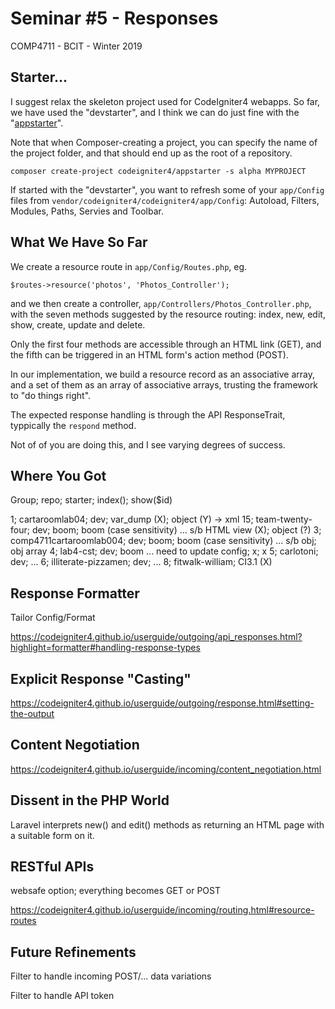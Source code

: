 # Seminar #5 - Responses
COMP4711 - BCIT - Winter 2019

## Starter...

I suggest relax the  skeleton project used for CodeIgniter4
webapps. So far, we have used the "devstarter", and I think
we can do just fine with the 
"[appstarter](https://codeigniter4.github.io/userguide/installation/installing_composer.html#app-starter)".

Note that when Composer-creating  a project, you can specify the name of
the project folder, and that should end up as the root of a repository.

    composer create-project codeigniter4/appstarter -s alpha MYPROJECT

If started with the "devstarter", you want to refresh some of your `app/Config` files
from `vendor/codeigniter4/codeigniter4/app/Config`: Autoload, Filters, Modules,
Paths, Servies and Toolbar.

## What We Have So Far

We create a resource route in `app/Config/Routes.php`, eg.

    $routes->resource('photos', 'Photos_Controller');

and we then create a controller, `app/Controllers/Photos_Controller.php`,
with the seven methods suggested by the resource routing: index, new, edit,
show, create, update and delete.

Only the first four methods are accessible through an HTML link (GET), and
the fifth can be triggered in an HTML form's action method (POST).

In our implementation, we build a resource record as an associative array,
and a set of them as an array of associative arrays, trusting the framework
to "do things right".

The expected response handling is through the API ResponseTrait, typpically
the `respond` method.

Not of of you are doing this, and I see varying degrees of success.

## Where You Got

Group; repo; starter; index(); show($id)

1; cartaroomlab04; dev; var_dump (X); object (Y) -> xml
15; team-twenty-four; dev; boom; boom (case sensitivity) ... s/b HTML view (X); object (?)
3; comp4711cartaroomlab004; dev; boom; boom (case sensitivity) ... s/b obj; obj array 
4; lab4-cst; dev; boom ... need to update config; x; x
5; carlotoni; dev; ...
6; illiterate-pizzamen; dev; ...
8; fitwalk-william; CI3.1 (X)
    
## Response Formatter

Tailor Config/Format

https://codeigniter4.github.io/userguide/outgoing/api_responses.html?highlight=formatter#handling-response-types

## Explicit Response "Casting"

https://codeigniter4.github.io/userguide/outgoing/response.html#setting-the-output

## Content Negotiation

https://codeigniter4.github.io/userguide/incoming/content_negotiation.html

## Dissent in the PHP World

Laravel interprets new() and edit() methods as returning an HTML page
with a suitable form on it.

## RESTful APIs

websafe option; everything becomes GET or POST

https://codeigniter4.github.io/userguide/incoming/routing.html#resource-routes

## Future Refinements

Filter to handle incoming POST/... data variations 

Filter to handle API token

